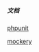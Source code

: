 ##### 文档

[phpunit](https://phpunit.readthedocs.io/zh_CN/latest/configuration.html#backupglobals)

[mockery](http://docs.mockery.io/en/latest/reference/partial_mocks.html)